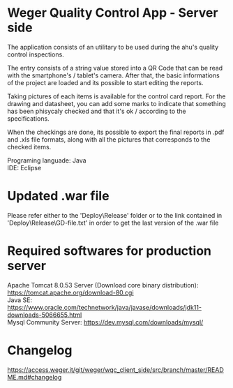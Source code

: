 # Weger Quality Control App - Server side

The application consists of an utilitary to be used during the ahu's quality control inspections.  

The entry consists of a string value stored into a QR Code that can be read with the smartphone's / tablet's camera. After that, the basic informations of the project are loaded and its possible to start editing the reports.  

Taking pictures of each items is available for the control card report. For the drawing and datasheet, you can add some marks to indicate that something has been phisycaly checked and that it's ok / according to the specifications.  

When the checkings are done, its possible to export the final reports in .pdf and .xls file formats, along with all the pictures that corresponds to the checked items.  

Programing languade: Java  
IDE: Eclipse  

# Updated .war file

Please refer either to the 'Deploy\Release' folder or to the link contained in 'Deploy\Release\GD-file.txt' in order to get the last version of the .war file

# Required softwares for production server
Apache Tomcat 8.0.53 Server (Download core binary distribution): https://tomcat.apache.org/download-80.cgi  
Java SE: https://www.oracle.com/technetwork/java/javase/downloads/jdk11-downloads-5066655.html  
Mysql Community Server: https://dev.mysql.com/downloads/mysql/  

# Changelog

https://access.weger.it/git/weger/wqc_client_side/src/branch/master/README.md#changelog